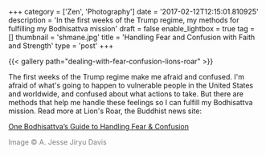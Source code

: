 +++
category = ['Zen', 'Photography']
date = '2017-02-12T12:15:01.810925'
description = 'In the first weeks of the Trump regime, my methods for fulfilling my Bodhisattva mission'
draft = false
enable_lightbox = true
tag = []
thumbnail = 'shmane.jpg'
title = 'Handling Fear and Confusion with Faith and Strength'
type = 'post'
+++

{{< gallery path="dealing-with-fear-confusion-lions-roar" >}}

The first weeks of the Trump regime make me afraid and confused. I'm afraid of what's going to happen to vulnerable people in the United States and worldwide, and confused about what actions to take. But there are methods that help me handle these feelings so I can fulfill my Bodhisattva mission. Read more at Lion's Roar, the Buddhist news site:

[One Bodhisattva’s Guide to Handling Fear & Confusion](https://www.lionsroar.com/one-bodhisattvas-guide-to-handling-fear-confusion/)

<span style="color: gray">Image &copy; A. Jesse Jiryu Davis</span>
